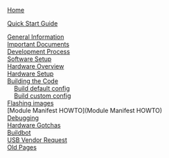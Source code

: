 [Home](Home)  

[Quick Start Guide](Quick-Start-Guide)  

[General Information](General-Information)  
[Important Documents](Important-Documents)  
[Development Process](Development-Process)  
[Software Setup](Software-Setup)  
[Hardware Overview](Hardware-Overview)  
[Hardware Setup](Hardware-Setup)  
[Building the Code](Building-the-Code)  
&nbsp;&nbsp;&nbsp;&nbsp;[Build default config](Build-default-config)  
&nbsp;&nbsp;&nbsp;&nbsp;[Build custom config](Build-custom-config)  
[Flashing images](Flashing-images)  
[Module Manifest HOWTO](Module Manifest HOWTO)  
[Debugging](Debugging)  
[Hardware Gotchas](Hardware-Gotchas)  
[Buildbot](Buildbot)  
[USB Vendor Request](APBridgeA-USB-Vendor-Request)  
[Old Pages](Old-Pages)
